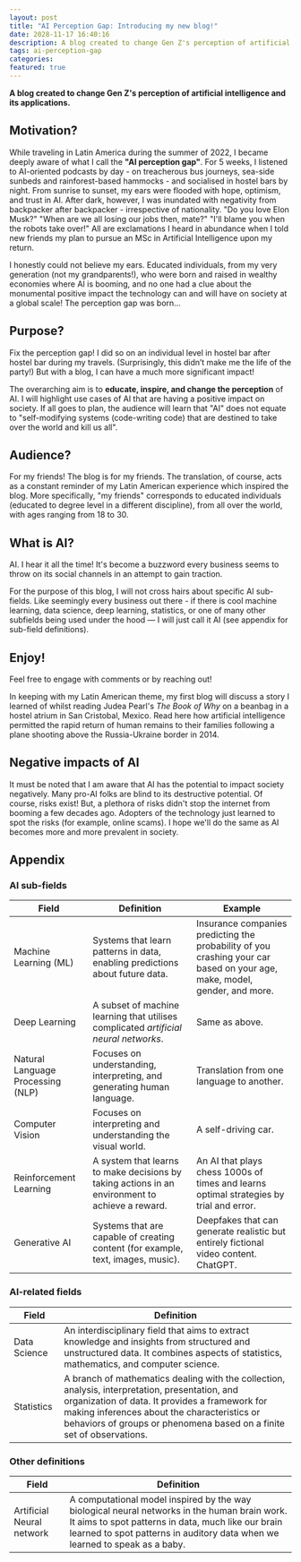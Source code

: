```yaml
---
layout: post
title: "AI Perception Gap: Introducing my new blog!"
date: 2028-11-17 16:40:16
description: A blog created to change Gen Z's perception of artificial intelligence and its applications.
tags: ai-perception-gap
categories: 
featured: true
---
```


**A blog created to change Gen Z's perception of artificial intelligence and its applications.**

## Motivation?

While traveling in Latin America during the summer of 2022, I became deeply aware of what I call the **"AI perception gap"**. For 5 weeks, I listened to AI-oriented podcasts by day - on treacherous bus journeys, sea-side sunbeds and rainforest-based hammocks - and socialised in hostel bars by night. From sunrise to sunset, my ears were flooded with hope, optimism, and trust in AI. After dark, however, I was inundated with negativity from backpacker after backpacker - irrespective of nationality. "Do you love Elon Musk?" "When are we all losing our jobs then, mate?" "I'll blame you when the robots take over!" All are exclamations I heard in abundance when I told new friends my plan to pursue an MSc in Artificial Intelligence upon my return.

I honestly could not believe my ears. Educated individuals, from my very generation (not my grandparents!), who were born and raised in wealthy economies where AI is booming, and no one had a clue about the monumental positive impact the technology can and will have on society at a global scale! The perception gap was born...

## Purpose?

Fix the perception gap! I did so on an individual level in hostel bar after hostel bar during my travels. (Surprisingly, this didn’t make me the life of the party!) But with a blog, I can have a much more significant impact!

The overarching aim is to **educate, inspire, and change the perception** of AI. I will highlight use cases of AI that are having a positive impact on society. If all goes to plan, the audience will learn that "AI" does not equate to "self-modifying systems (code-writing code) that are destined to take over the world and kill us all".

## Audience?

For my friends! The blog is for my friends. The translation, of course, acts as a constant reminder of my Latin American experience which inspired the blog. More specifically, "my friends" corresponds to educated individuals (educated to degree level in a different discipline), from all over the world, with ages ranging from 18 to 30.

## What is AI?

AI. I hear it all the time! It's become a buzzword every business seems to throw on its social channels in an attempt to gain traction.

For the purpose of this blog, I will not cross hairs about specific AI sub-fields. Like seemingly every business out there - if there is cool machine learning, data science, deep learning, statistics, or one of many other subfields being used under the hood — I will just call it AI (see appendix for sub-field definitions).

## Enjoy!

Feel free to engage with comments or by reaching out!

In keeping with my Latin American theme, my first blog will discuss a story I learned of whilst reading Judea Pearl's *The Book of Why* on a beanbag in a hostel atrium in San Cristobal, Mexico. Read here how artificial intelligence permitted the rapid return of human remains to their families following a plane shooting above the Russia-Ukraine border in 2014.

## Negative impacts of AI

It must be noted that I am aware that AI has the potential to impact society negatively. Many pro-AI folks are blind to its destructive potential. Of course, risks exist! But, a plethora of risks didn't stop the internet from booming a few decades ago. Adopters of the technology just learned to spot the risks (for example, online scams). I hope we'll do the same as AI becomes more and more prevalent in society.

## Appendix

### AI sub-fields

| Field | Definition | Example |
|----------|----------|----------|
| Machine Learning (ML) | Systems that learn patterns in data, enabling predictions about future data. | Insurance companies predicting the probability of you crashing your car based on your age, make, model, gender, and more. |
| Deep Learning | A subset of machine learning that utilises complicated *artificial neural networks*. | Same as above. |
| Natural Language Processing (NLP) | Focuses on understanding, interpreting, and generating human language. | Translation from one language to another. |
| Computer Vision | Focuses on interpreting and understanding the visual world. | A self-driving car. |
| Reinforcement Learning | A system that learns to make decisions by taking actions in an environment to achieve a reward. | An AI that plays chess 1000s of times and learns optimal strategies by trial and error. |
| Generative AI | Systems that are capable of creating content (for example, text, images, music). | Deepfakes that can generate realistic but entirely fictional video content. ChatGPT. |

### AI-related fields

| Field | Definition |
|----------|----------|
| Data Science | An interdisciplinary field that aims to extract knowledge and insights from structured and unstructured data. It combines aspects of statistics, mathematics, and computer science. |
| Statistics | A branch of mathematics dealing with the collection, analysis, interpretation, presentation, and organization of data. It provides a framework for making inferences about the characteristics or behaviors of groups or phenomena based on a finite set of observations. |

### Other definitions

| Field | Definition |
|----------|----------|
| Artificial Neural network | A computational model inspired by the way biological neural networks in the human brain work. It aims to spot patterns in data, much like our brain learned to spot patterns in auditory data when we learned to speak as a baby. |